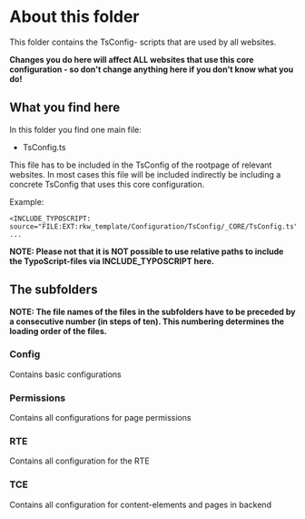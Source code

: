 # About this folder

This folder contains the TsConfig- scripts that are used by all websites.

**Changes you do here will affect ALL websites that use this core configuration - so don't change anything here if you don't know what you do!** 

## What you find here
In this folder you find one main file:
- TsConfig.ts

This file has to be included in the TsConfig of the rootpage of relevant websites.
In most cases this file will be included indirectly be including a concrete TsConfig that uses this core configuration.

Example:
```
<INCLUDE_TYPOSCRIPT: source="FILE:EXT:rkw_template/Configuration/TsConfig/_CORE/TsConfig.ts">
...
```

**NOTE: Please not that it is NOT possible to use relative paths to include the TypoScript-files via INCLUDE_TYPOSCRIPT here.**

## The subfolders
**NOTE: The file names of the files in the subfolders have to be preceded by a consecutive number (in steps of ten). This numbering determines the loading order of the files.**

### Config
Contains basic configurations

### Permissions
Contains all configurations for page permissions

### RTE
Contains all configuration for the RTE

### TCE
Contains all configuration for content-elements and pages in backend